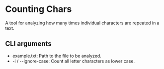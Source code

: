 # Counting Chars

A tool for analyzing how many times individual characters are repeated in a text.

## CLI arguments
* example.txt: Path to the file to be analyzed.
* -i / --ignore-case: Count all letter characters as lower case.

